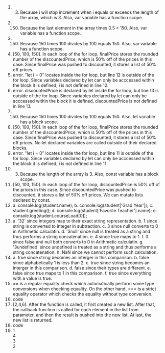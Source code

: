 1. 3. Because i will stop increment when i equals or exceeds the length of the array, which is 3. Also, var variable has a function scope.
2. 150. Because the last element in the array times 0.5 = 150. Also, var variable has a function scope.
3. 150. Because 150 times 100 divides by 100 equals 150. Also, var variable has a function scope.
4. [50, 100, 150]. In each loop of the for loop, finalPrice stores the rounded number of the discountedPrice, which is 50% off of the prices in this case. Since finalPrice was pushed to discounted, it stores a list of 50% off prices.
5. error. "let i = 0" locates inside the for loop, but line 12 is outside of the for loop. Since variables declared by let can only be acccessed within the block it is defined, i is not defined in line 12.
6. error. discountedPrice is declared by let inside the for loop, but line 13 is outside of the for loop. Since variables declared by let can only be acccessed within the block it is defined, discountedPrice is not defined in line 13.
7. 150. Because 150 times 100 divides by 100 equals 150. Also, let variable has a block scope.
8. [50, 100, 150]. In each loop of the for loop, finalPrice stores the rounded number of the discountedPrice, which is 50% off of the prices in this case. Since finalPrice was pushed to discounted, it stores a list of 50% off prices. No let declared variables are called outside of their declared blocks.
9. error. "let i = 0" locates inside the for loop, but line 11 is outside of the for loop. Since variables declared by let can only be acccessed within the block it is defined, i is not defined in line 11.
10. 3. Because the length of the array is 3. Also, const variable has a block scope.
11. [50, 100, 150]. In each loop of the for loop, discountedPrice is 50% off of the prices in this case. Since discountedPrice was pushed to discounted, it stores a list of 50% off prices. We can mutate lists declared by const.
12. a. console.log(student.name);
    b. console.log(student['Grad Year']);
    c. student.greeting();
    d. console.log(student['Favorite Teacher'].name);
    e. console.log(student.courseLoad[0]);
13. a. '32' since integers map to their exact string representation.
    b. 1 since string is converted to integer in subtraction.
    c. 3 since null converts to 0 in Arithmetic calculatin.
    d. '3null' since null is treated as a string and thus performs a string concatenation.
    e. 4 since true maps to 1.
    f. 0 since false and null both converts to 0 in Arithmetic calculatin.
    g. '3undefined' since undefined is treated as a string and thus performs a string concatenation.
    h. NaN since we cannot perform such calculation.
14. a. true since string becomes an interger in this comparison.
    b. false since alphabetically 1 is less than 2.
    c. true since string becomes an interger in this comparison.
    d. false since their types are different.
    e. false since true maps to 1 in this comparison.
    f. true since everything with a value is true.
15. == is a regular equality check which automatically perform some type conversions when checking equality. On the other hand, === is a strict equality operator which checks the equality without type conversion.
16. code
17. [2,4,6]. After the function is called, it first created a new list. After that, the callback function is called for each element in the list from parameter, and then the result is pushed into the new list. At last, the new list is returned.
18. code
19. 1<br />4<br />3<br />2  
